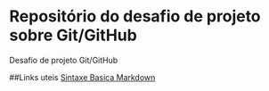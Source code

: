 # Repositório do desafio de projeto sobre Git/GitHub
Desafio de projeto Git/GitHub 

##Links uteis
[Sintaxe Basica Markdown](https://www.markdownguide.org/basic-syntax/)
